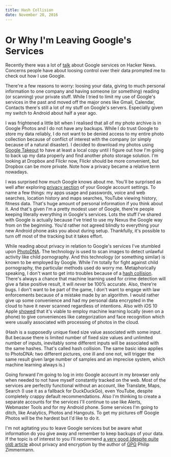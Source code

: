 ```yaml
---
title: Hash Collision
date: November 20, 2016
---
```


# Or Why I'm Leaving Google's Services

Recently there was a lot of [talk](https://news.ycombinator.com/item?id=12972554) about Google services on Hacker News. Concerns people have about loosing control over their data prompted me to check out how I use Google.

There're a few reasons to worry: loosing your data, giving to much personal information to one company and having someone (or something) reading (or scanning) your private stuff. While I tried to limit my use of Google's services in the past and moved off the major ones like Gmail, Calendar, Contacts there's still a lot of my stuff on Google's servers. Especially given my switch to Android about half a year ago.

I was frightened a little bit when I realised that all of my photo archive is in Google Photos and I do not have any backups. While I do trust Google to store my data reliably, I do not want to be denied access to my entire photo collection because of conflict of interest with the company (or simply because of a natural disaster). I decided to download my photos using [Google Takeout](https://google.com/settings/takeout) to have at least a local copy until I figure out how I'm going to back up my data properly and find another photo storage solution. I'm looking at Dropbox and Flickr now, Flickr should be more convenient, but Dropbox can be more private. Note how a privacy became a relative term nowadays.

I was surprised how much Google knows about me. You'll be surprised as well after exploring [privacy section](https://myaccount.google.com/privacy) of your Google account settings. To name a few things: my apps usage and passwords, voice and web searches, location history and maps searches, YouTube viewing history, fitness data. That's huge amount of personal information if you think about it. And that's given I'm a pretty modest user of Google, there're people keeping literally everything in Google's services. Lots the stuff I've shared with Google is actually because I've tried to use my Nexus the Google way from on the beginning. You'd rather not agreed blindly to everything your new Android phone asks you about during setup. Thankfully, it's possible to turn off most of the tracking but it takes effort.

While reading about privacy in relation to Google's services I've stumbled upon [PhotoDNA](https://en.wikipedia.org/wiki/PhotoDNA). The technology is used to scan images to detect unlawful activity like child pornography. And this technology (or something similar) is known to be employed by Google. While I'm totally for fight against child pornography, the particular methods used do worry me. Metaphorically speaking, I don't want to get into troubles because of a [hash collision](https://en.wikipedia.org/wiki/Hash_collision). There's always a chance that machine learning used for crime detection will give a false positive result, it will _never_ be 100% accurate. Also, there're bugs. I don't want to be part of the game, I don't want to engage with law enforcements because of a mistake made by an algorithm. I would rather give up some convenience and had my personal data encrypted in the cloud to have it never scanned regardless of intentions. Also with iOS 10 Apple [showed](http://www.macrumors.com/2016/06/15/see-ios-10s-new-photos-app-in-action/) that it's viable to employ machine learning locally (even on a phone) to give conveniences like categorization and face recognition which were usually associated with processing of photos in the cloud.

(Hash is a supposedly unique fixed size value associated with some input. But because there is limited number of fixed size values and unlimited number of inputs, inevitably some different inputs will be associated with the same hashes. That's called hash collision. The same basic idea applies to PhotoDNA: two different pictures, one ill and one not, will trigger the same result given large number of samples and an imprecise system, which machine learning always is.)

Going forward I'm going to log in into Google account in my browser only when needed to not have myself constantly tracked on the web. Most of the services are perfectly functional without an account, like Translate, Maps, Search (I use it as a fallback for DuckDuckGo), even YouTube, despite completely crappy default recommendations. Also I'm thinking to create a separate accounts for the services I'll continue to use like Alerts, Webmaster Tools and for my Android phone. Some services I'm going to ditch, like Analytics, Photos and Hangouts. To get my pictures off Google Photos will be the hardest but I'd like to do it.

I'm not agitating you to leave Google services but be aware what information do you give away and remember to keep backups of your data. If the topic is of interest to you I'll recommend [a very good (despite quite old) article](https://www.philzimmermann.com/EN/essays/WhyIWrotePGP.html) about privacy and encryption by the author of [GPG](https://en.wikipedia.org/wiki/Pretty_Good_Privacy) Philip Zimmermann.
